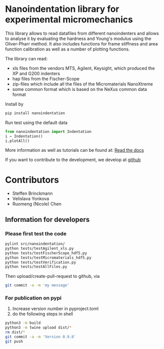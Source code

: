 # Nanoindentation library for experimental micromechanics
This library allows to read datafiles from different nanoindenters and allows to analyse it by evaluating the hardness and Young's modulus using the Oliver-Pharr method. It also includes functions for frame stiffness and area function calibration as well as a number of plotting functions.

The library can read:
- xls files from the vendors MTS, Agilent, Keysight, which produced the XP and G200 indenters
- hap files from the Fischer-Scope
- zip-files which include all the files of the Micromaterials NanoXtreme
- some common format which is based on the NeXus common data format

Install by
``` bash
pip install nanoindentation
```

Run test using the default data
``` python
from nanoindentation import Indentation
i = Indentation()
i.plotAll()
```

More information as well as tutorials can be found at: [Read the docs](https://micromechanics.readthedocs.io/en/main/)

If you want to contribute to the development, we develop at [github](https://github.com/micromechanics/main)


# Contributors
- Steffen Brinckmann
- Velislava Yonkova
- Ruomeng (Nicole) Chen


## Information for developers
### Please first test the code
``` bash
pylint src/nanoindentation/
python tests/testAgilent_xls.py
python tests/testFischerScope_hdf5.py
python tests/testMicromaterials_hdf5.py
python tests/testVerification.py
python tests/testAllFiles.py
```

Then upload/create-pull-request to github, via
``` bash
git commit -a -m 'my message'
```

### For publication on pypi
1. Increase version number in pyproject.toml
2. do the following steps in shell
``` bash
python3 -m build
python3 -m twine upload dist/*
rm dist/*
git commit -a -m 'Version 0.9.8'
git push
```
